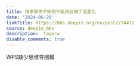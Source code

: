 ```yaml
---
title: 很多软件不好用不能用反映了没变化
date: '2024-06-28'
linkTitle: https://bbs.deepin.org/en/post/274472
source: deepin_bbs
description:  tagerw 
disable_comments: true
---
```

WPS缺少思维导图模
